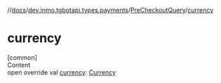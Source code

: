 //[docs](../../../index.md)/[dev.inmo.tgbotapi.types.payments](../index.md)/[PreCheckoutQuery](index.md)/[currency](currency.md)



# currency  
[common]  
Content  
open override val [currency](currency.md): [Currency](../../dev.inmo.tgbotapi.types.payments.abstracts/index.md#%5Bdev.inmo.tgbotapi.types.payments.abstracts%2FCurrency%2F%2F%2FPointingToDeclaration%2F%5D%2FClasslikes%2F625018081)  



